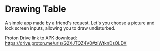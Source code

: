 # Drawing Table

A simple app made by a friend's request. Let's you choose a picture and lock screen inputs, allowing you to draw undisturbed.

Proton Drive link to APK download:
https://drive.proton.me/urls/G2XJTQZ4V0#zIWtknDsOLDX
